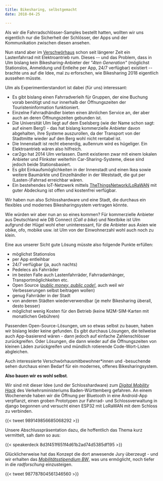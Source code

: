 ```yaml
---
title: Bikesharing, selbstgemacht
date: 2018-04-25

---
```


Als wir die Fahrradschlösser-Samples bestellt hatten, wollten wir uns eigentlich nur die Sicherheit der Schlösser, der Apps und der Kommunikation zwischen diesen ansehen.

Nun stand aber im [Verschwörhaus](https://verschwoerhaus.de) schon seit längerer Zeit ein Lastenfahrrad mit Elektroantrieb rum. Dieses -- und das Problem, dass in Ulm bislang kein Bikesharing-Anbieter der *"4ten Generation"* (möglichst Stationslos, Anmeldung und Entleihe per App, 24/7 verfügbar) existiert -- brachte uns auf die Idee, mal zu erforschen, wie Bikesharing 2018 eigentlich aussehen müsste.

Ulm als Experimentierstandort ist dabei (für uns) interessant:

* Es gibt bislang einen Fahrradverleih für Gruppen, der eine Buchung vorab benötigt und nur innerhalb der Öffnungszeiten der Touristeninformation funktioniert.
* Einzelne Fahrradhändler bieten einen ähnlichen Service an, der aber auch an deren Öffnungszeiten gebunden ist.
* Die Universität Ulm liegt auf dem Eselsberg (wie der Name schon sagt: auf einem Berg!) - das hat bislang kommerzielle Anbieter davon abgehalten, ihre Systeme auszurollen, da der Transport von der Stadtmitte wieder auf den Berg wohl nicht rentabel ist.
* Die Innenstadt ist recht ebenerdig, außenrum wird es hügeliger. Ein Elektroantrieb wären also hilfreich.
* car2go hat 2014 Ulm verlassen. Damit existieren zwar mit einem lokalen Anbieter und Flinkster weiterhin Car-Sharing-Systeme, diese sind jedoch beide Stationsbasiert.
* Es gibt Einkaufsmöglichkeiten in der Innenstadt und einen Ikea sowie weitere Baumärkte und Einzelhändler in der Weststadt, die gut per (Lasten-)Fahrrad erreichbar wären.
* Ein bestehendes IoT-Netzwerk mittels [TheThingsNetwork/LoRaWAN](https://lora.ulm-digital.com) mit guter Abdeckung ist offen und kostenfrei verfügbar.

Wir haben nun also Schlosshardware und eine Stadt, die durchaus ein flexibles und modernes Bikesharingsystem vertragen könnte.

Wie würden wir aber nun an so eines kommen? Für kommerzielle Anbieter aus Deutschland wie DB Connect (*Call a bike*) und Nextbike ist Ulm aufgrund der Hügel wohl eher uninteressant, für die Anbieter aus Asien wie obike, ofo, mobike usw. ist Ulm von der Einwohnerzahl wohl auch noch zu klein.

Eine aus unserer Sicht gute Lösung müsste also folgende Punkte erfüllen:

* möglichst Stationslos
* per App entleihbar
* 24/7 verfügbar (ja, auch nachts)
* Pedelecs als Fahrräder
* im besten Falle auch Lastenfahrräder, Fahrradanhänger, Transportmöglichkeiten etc.
* Open Source ([*public money, public code!*](https://publiccode.eu/de/), auch weil wir Verbesserungen selbst beitragen wollen)
* genug Fahrräder in der Stadt
* von anderen Städten wiederverwendbar (je mehr Bikesharing überall, desto besser)
* möglichst wenig Kosten für den Betrieb (keine M2M-SIM-Karten mit monatlichen Gebühren)

Passenden Open-Source-Lösungen, um so etwas selbst zu bauen, haben wir bislang leider keine gefunden. Es gibt durchaus Lösungen, die teilweise auch App-basierend wären - dann jedoch auf einfache Zahlenschlösser zurückgreifen. Oder Lösungen, die dann wieder auf die Öffnungszeiten von kleinen Läden zurückgreifen und mündlich rotierende Code-Wort-Listen abgleichen.

Auch interessierte Verschwörhausmitbewohner\*innen und -besuchende sehen durchaus einen Bedarf für ein modernes, offenes Bikesharingsystem.

**Also bauen wir es wohl selbst**.

Wir sind mit dieser Idee (und der Schlosshardware) zum [*Digital Mobility Hack*](https://vm.baden-wuerttemberg.de/de/verkehrspolitik/zukunftskonzepte/digitale-mobilitaet/digital-mobility-hack-bw/) des Verkehrsministeriums Baden-Württemberg gefahren. An einem Wochenende haben wir die Öffnung per Bluetooth in eine Android-App verpflanzt, einen groben Prototypen zur Fahrrad- und Schlossverwaltung in django begonnen und versucht einen ESP32 mit LoRaWAN mit dem Schloss zu verbinden.

{{< tweet 989149856685068292 >}}

Unsere Abschlusspräsentation dazu, die hoffentlich das Thema kurz vermittelt, sah dann so aus:

{{< speakerdeck 8d3f451f651f4d61b2ad74d5385df195 >}}

Glücklicherweise hat das Konzept die dort anwesende Jury überzeugt - und wir erhalten das [*Mobilitätsstipendium BW*](https://vm.baden-wuerttemberg.de/de/verkehrspolitik/zukunftskonzepte/digitale-mobilitaet/mobilitaetsstipendium-bw/), was uns ermöglicht, noch tiefer in die *radforschung* einzusteigen.

{{< tweet 987787804561346560 >}}
